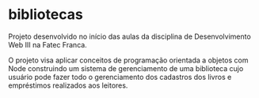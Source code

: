 # bibliotecas
Projeto desenvolvido no início das aulas da disciplina de Desenvolvimento Web III na Fatec Franca.

O projeto visa aplicar conceitos de programação orientada a objetos com Node construindo um sistema de gerenciamento de uma biblioteca cujo usuário pode fazer todo o gerenciamento dos cadastros dos livros e empréstimos realizados aos leitores.
